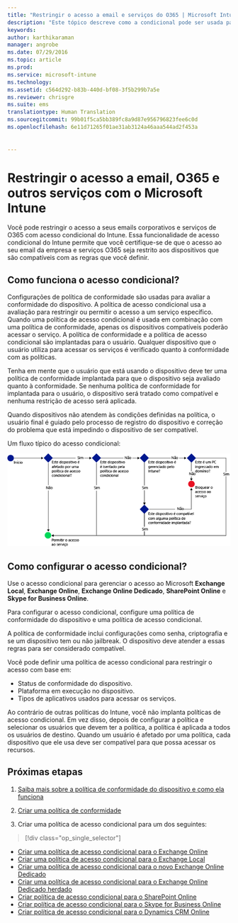 ```yaml
---
title: "Restringir o acesso a email e serviços do O365 | Microsoft Intune"
description: "Este tópico descreve como a condicional pode ser usada para permitir que apenas dispositivos compatíveis acessem dados e o email da empresa no SharePoint Online e outros serviços."
keywords: 
author: karthikaraman
manager: angrobe
ms.date: 07/29/2016
ms.topic: article
ms.prod: 
ms.service: microsoft-intune
ms.technology: 
ms.assetid: c564d292-b83b-440d-bf08-3f5b299b7a5e
ms.reviewer: chrisgre
ms.suite: ems
translationtype: Human Translation
ms.sourcegitcommit: 99b01f5ca5bb389fc8a9d87e956796823fee6c0d
ms.openlocfilehash: 6e11d71265f01ae31ab3124a46aaa544ad2f453a


---
```


# Restringir o acesso a email, O365 e outros serviços com o Microsoft Intune
Você pode restringir o acesso a seus emails corporativos e serviços de O365 com acesso condicional do Intune. Essa funcionalidade de acesso condicional do Intune permite que você certifique-se de que o acesso ao seu email da empresa e serviços O365 seja restrito aos dispositivos que são compatíveis com as regras que você definir.
## Como funciona o acesso condicional?
Configurações de política de conformidade são usadas para avaliar a conformidade do dispositivo. A política de acesso condicional usa a avaliação para restringir ou permitir o acesso a um serviço específico. Quando uma política de acesso condicional é usada em combinação com uma política de conformidade, apenas os dispositivos compatíveis poderão acessar o serviço. A política de conformidade e a política de acesso condicional são implantadas para o usuário. Qualquer dispositivo que o usuário utiliza para acessar os serviços é verificado quanto à conformidade com as políticas.

Tenha em mente que o usuário que está usando o dispositivo deve ter uma política de conformidade implantada para que o dispositivo seja avaliado quanto à conformidade.
Se nenhuma política de conformidade for implantada para o usuário, o dispositivo será tratado como compatível e nenhuma restrição de acesso será aplicada.

Quando dispositivos não atendem às condições definidas na política, o usuário final é guiado pelo processo de registro do dispositivo e correção do problema que está impedindo o dispositivo de ser compatível.

Um fluxo típico do acesso condicional:

![O diagrama mostra os pontos de decisão usados para determinar se um dispositivo tem acesso permitido ou bloqueado acesso a um serviço](../media/ConditionalAccess4.png)

## Como configurar o acesso condicional?
Use o acesso condicional para gerenciar o acesso ao Microsoft **Exchange Local**, **Exchange Online**, **Exchange Online Dedicado**, **SharePoint Online** e **Skype for Business Online**.

Para configurar o acesso condicional, configure uma política de conformidade do dispositivo e uma política de acesso condicional.

A política de conformidade inclui configurações como senha, criptografia e se um dispositivo tem ou não jailbreak. O dispositivo deve atender a essas regras para ser considerado compatível.

Você pode definir uma política de acesso condicional para restringir o acesso com base em:
- Status de conformidade do dispositivo.
- Plataforma em execução no dispositivo.
- Tipos de aplicativos usados para acessar os serviços.

Ao contrário de outras políticas do Intune, você não implanta políticas de acesso condicional. Em vez disso, depois de configurar a política e selecionar os usuários que devem ter a política, a política é aplicada a todos os usuários de destino. Quando um usuário é afetado por uma política, cada dispositivo que ele usa deve ser compatível para que possa acessar os recursos.


## Próximas etapas
1. [Saiba mais sobre a política de conformidade do dispositivo e como ela funciona ](introduction-to-device-compliance-policies-in-microsoft-intune.md)

2. [Criar uma política de conformidade](create-a-device-compliance-policy-in-microsoft-intune.md)

2.  Criar uma política de acesso condicional para um dos seguintes:
> [!div class="op_single_selector"]
  - [Criar uma política de acesso condicional para o Exchange Online](restrict-access-to-exchange-online-with-microsoft-intune.md)
  - [Criar uma política de acesso condicional para o Exchange Local](restrict-access-to-exchange-onpremises-with-microsoft-intune.md)
  - [Criar uma política de acesso condicional para o novo Exchange Online Dedicado](restrict-access-to-exchange-online-with-microsoft-intune.md)
  - [Criar uma política de acesso condicional para o Exchange Online Dedicado herdado](restrict-access-to-exchange-onpremises-with-microsoft-intune.md)
  - [Criar política de acesso condicional para o SharePoint Online](restrict-access-to-sharepoint-online-with-microsoft-intune.md)
  - [Criar política de acesso condicional para o Skype for Business Online](restrict-access-to-skype-for-business-online-with-microsoft-intune.md)
  - [Criar política de acesso condicional para o Dynamics CRM Online](restrict-access-to-dynamics-crm-online-with-microsoft-intune.md)



<!--HONumber=Sep16_HO3-->



